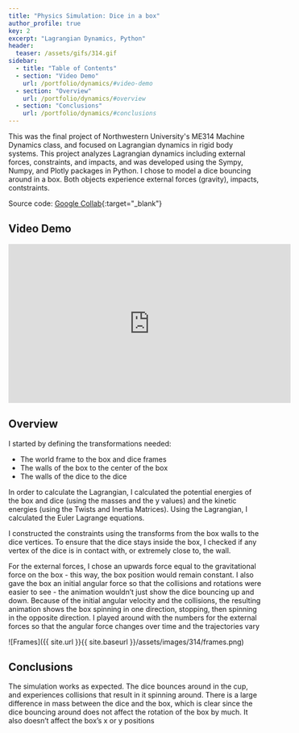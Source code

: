 ```yaml
---
title: "Physics Simulation: Dice in a box"
author_profile: true
key: 2
excerpt: "Lagrangian Dynamics, Python"
header:
  teaser: /assets/gifs/314.gif
sidebar:
  - title: "Table of Contents"
  - section: "Video Demo"
    url: /portfolio/dynamics/#video-demo
  - section: "Overview"
    url: /portfolio/dynamics/#overview
  - section: "Conclusions"
    url: /portfolio/dynamics/#conclusions
---
```

This was the final project of Northwestern University's ME314 Machine Dynamics class, and focused on Lagrangian dynamics in rigid body systems. This project analyzes Lagrangian dynamics including external forces, constraints, and impacts, and was developed using the Sympy, Numpy, and Plotly packages in Python. I chose to model a dice bouncing around in a box. Both objects experience external forces (gravity), impacts, contstraints.

Source code: [Google Collab](https://colab.research.google.com/drive/1snZVWA5oejmxH6SrX3FftF-sq9AY6mWj?usp=sharing){:target="_blank"}

## Video Demo
<iframe width="560" height="315" src="https://www.youtube.com/embed/ccNL8UuHANM?si=e_yVHLBQWFfK-8kY" title="YouTube video player" frameborder="0" allow="accelerometer; autoplay; clipboard-write; encrypted-media; gyroscope; picture-in-picture; web-share" allowfullscreen></iframe>

## Overview
I started by defining the transformations needed: 
* The world frame to the box and dice frames
* The walls of the box to the center of the box
* The walls of the dice to the dice


In order to calculate the Lagrangian, I calculated the potential energies of the box and dice (using the masses and the y values) and the kinetic energies (using the Twists and Inertia Matrices). Using the Lagrangian, I calculated the Euler Lagrange equations.

I constructed the constraints using the transforms from the box walls to the dice vertices. To ensure that the dice stays inside the box, I checked if any vertex of the dice is in contact with, or extremely close to, the wall.

For the external forces, I chose an upwards force equal to the gravitational force on the box - this way, the box position would remain constant. I also gave the box an initial angular force so that the collisions and rotations were easier to see - the animation wouldn’t just show the dice bouncing up and down. Because of the initial angular velocity and the collisions, the resulting animation shows the box spinning in one direction, stopping, then spinning in the opposite direction. I played around with the numbers for the external forces so that the angular force changes over time and the trajectories vary

![Frames]({{ site.url }}{{ site.baseurl }}/assets/images/314/frames.png)

## Conclusions
The simulation works as expected. The dice bounces around in the cup, and experiences collisions that result in it spinning around. There is a large difference in mass between the dice and the box, which is clear since the dice bouncing around does not affect the rotation of the box by much. It also doesn’t affect the box’s x or y positions
